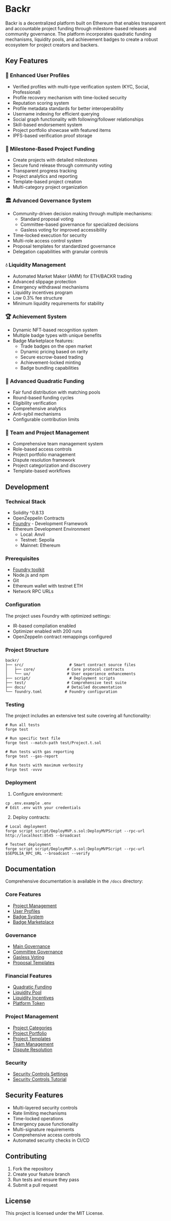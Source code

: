 # Backr

Backr is a decentralized platform built on Ethereum that enables transparent and accountable project funding through milestone-based releases and community governance. The platform incorporates quadratic funding mechanisms, liquidity pools, and achievement badges to create a robust ecosystem for project creators and backers.

## Key Features

### 👤 Enhanced User Profiles
- Verified profiles with multi-type verification system (KYC, Social, Professional)
- Profile recovery mechanism with time-locked security
- Reputation scoring system
- Profile metadata standards for better interoperability
- Username indexing for efficient querying
- Social graph functionality with following/follower relationships
- Skill-based endorsement system
- Project portfolio showcase with featured items
- IPFS-based verification proof storage

### 🎯 Milestone-Based Project Funding
- Create projects with detailed milestones
- Secure fund release through community voting
- Transparent progress tracking
- Project analytics and reporting
- Template-based project creation
- Multi-category project organization

### 🏛 Advanced Governance System
- Community-driven decision making through multiple mechanisms:
  - Standard proposal voting
  - Committee-based governance for specialized decisions
  - Gasless voting for improved accessibility
- Time-locked execution for security
- Multi-role access control system
- Proposal templates for standardized governance
- Delegation capabilities with granular controls

### 💧 Liquidity Management
- Automated Market Maker (AMM) for ETH/BACKR trading
- Advanced slippage protection
- Emergency withdrawal mechanisms
- Liquidity incentives program
- Low 0.3% fee structure
- Minimum liquidity requirements for stability

### 🏆 Achievement System
- Dynamic NFT-based recognition system
- Multiple badge types with unique benefits
- Badge Marketplace features:
  - Trade badges on the open market
  - Dynamic pricing based on rarity
  - Secure escrow-based trading
  - Achievement-locked minting
  - Badge bundling capabilities

### 💫 Advanced Quadratic Funding
- Fair fund distribution with matching pools
- Round-based funding cycles
- Eligibility verification
- Comprehensive analytics
- Anti-sybil mechanisms
- Configurable contribution limits

### 🤝 Team and Project Management
- Comprehensive team management system
- Role-based access controls
- Project portfolio management
- Dispute resolution framework
- Project categorization and discovery
- Template-based workflows

## Development

### Technical Stack

- Solidity ^0.8.13
- OpenZeppelin Contracts
- [Foundry](https://book.getfoundry.sh/) - Development Framework
- Ethereum Development Environment
  - Local: Anvil
  - Testnet: Sepolia
  - Mainnet: Ethereum

### Prerequisites

- [Foundry toolkit](https://book.getfoundry.sh/getting-started/installation)
- Node.js and npm
- Git
- Ethereum wallet with testnet ETH
- Network RPC URLs

### Configuration

The project uses Foundry with optimized settings:
- IR-based compilation enabled
- Optimizer enabled with 200 runs
- OpenZeppelin contract remappings configured

### Project Structure

```
backr/
├── src/                    # Smart contract source files
│   ├── core/              # Core protocol contracts
│   └── ux/                # User experience enhancements
├── script/                 # Deployment scripts
├── test/                  # Comprehensive test suite
├── docs/                  # Detailed documentation
└── foundry.toml          # Foundry configuration
```

### Testing

The project includes an extensive test suite covering all functionality:

```shell
# Run all tests
forge test

# Run specific test file
forge test --match-path test/Project.t.sol

# Run tests with gas reporting
forge test --gas-report

# Run tests with maximum verbosity
forge test -vvvv
```

### Deployment

1. Configure environment:
```shell
cp .env.example .env
# Edit .env with your credentials
```

2. Deploy contracts:
```shell
# Local deployment
forge script script/DeployMVP.s.sol:DeployMVPScript --rpc-url http://localhost:8545 --broadcast

# Testnet deployment
forge script script/DeployMVP.s.sol:DeployMVPScript --rpc-url $SEPOLIA_RPC_URL --broadcast --verify
```

## Documentation

Comprehensive documentation is available in the `/docs` directory:

### Core Features
- [Project Management](docs/Project-Tutorial.md)
- [User Profiles](docs/UserProfile-Tutorial.md)
- [Badge System](docs/Badge-Tutorial.md)
- [Badge Marketplace](docs/BadgeMarketplace-Tutorial.md)

### Governance
- [Main Governance](docs/Governance-Tutorial.md)
- [Committee Governance](docs/CommitteeGovernance-Tutorial.md)
- [Gasless Voting](docs/GaslessVoting-Tutorial.md)
- [Proposal Templates](docs/ProposalTemplates-Tutorial.md)

### Financial Features
- [Quadratic Funding](docs/QuadraticFunding-Tutorial.md)
- [Liquidity Pool](docs/LiquidityPool-Tutorial.md)
- [Liquidity Incentives](docs/LiquidityIncentives-Tutorial.md)
- [Platform Token](docs/PlatformToken-Tutorial.md)

### Project Management
- [Project Categories](docs/ProjectCategories-Tutorial.md)
- [Project Portfolio](docs/ProjectPortfolio-Tutorial.md)
- [Project Templates](docs/ProjectTemplates-Tutorial.md)
- [Team Management](docs/TeamManagement-Tutorial.md)
- [Dispute Resolution](docs/DisputeResolution-Tutorial.md)

### Security
- [Security Controls Settings](docs/SecurityControls-Settings.md)
- [Security Controls Tutorial](docs/SecurityControls-Tutorial.md)

## Security Features

- Multi-layered security controls
- Rate limiting mechanisms
- Time-locked operations
- Emergency pause functionality
- Multi-signature requirements
- Comprehensive access controls
- Automated security checks in CI/CD

## Contributing

1. Fork the repository
2. Create your feature branch
3. Run tests and ensure they pass
4. Submit a pull request

## License

This project is licensed under the MIT License.
